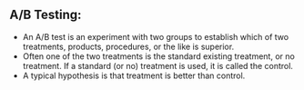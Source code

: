 ## A/B Testing:

- An A/B test is an experiment with two groups to establish which of two treatments, products, procedures, or the like is superior. 
- Often one of the two treatments is the standard existing treatment, or no treatment. If a standard (or no) treatment is used, 
it is called the control. 
- A typical hypothesis is that treatment is better than control.
